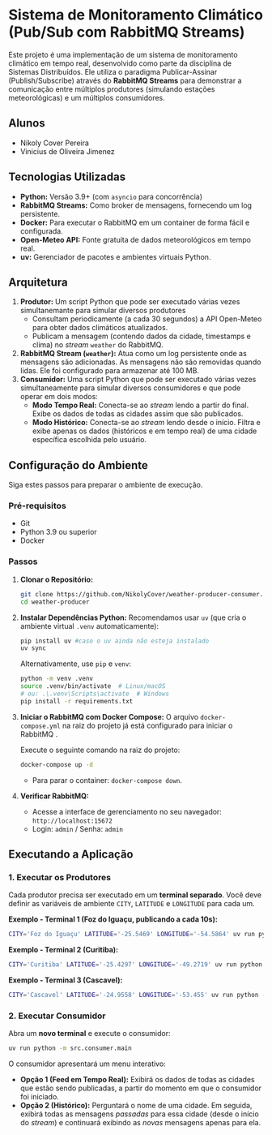 # Sistema de Monitoramento Climático (Pub/Sub com RabbitMQ Streams)

Este projeto é uma implementação de um sistema de monitoramento climático em tempo real, desenvolvido como parte da disciplina de Sistemas Distribuídos. Ele utiliza o paradigma Publicar-Assinar (Publish/Subscribe) através do **RabbitMQ Streams** para demonstrar a comunicação entre múltiplos produtores (simulando estações meteorológicas) e um múltiplos consumidores.

##  Alunos

* Nikoly Cover Pereira
* Vinicius de Oliveira Jimenez

## Tecnologias Utilizadas

* **Python:** Versão 3.9+ (com `asyncio` para concorrência)
* **RabbitMQ Streams:** Como broker de mensagens, fornecendo um log persistente.
* **Docker:** Para executar o RabbitMQ em um container de forma fácil e configurada.
* **Open-Meteo API:** Fonte gratuita de dados meteorológicos em tempo real.
* **uv:** Gerenciador de pacotes e ambientes virtuais Python.

## Arquitetura

1.  **Produtor:** Um script Python que pode ser executado várias vezes simultanemante para simular diversos produtores
    * Consultam periodicamente (a cada 30 segundos) a API Open-Meteo para obter dados climáticos atualizados.
    * Publicam a mensagem (contendo dados da cidade, timestamps e clima) no *stream* `weather` do RabbitMQ.
2.  **RabbitMQ Stream (`weather`):** Atua como um log persistente onde as mensagens são adicionadas. As mensagens não são removidas quando lidas. Ele foi configurado para armazenar até 100 MB.
3.  **Consumidor:** Uma script Python que pode ser executado várias vezes simultaneamente para simular diversos consumidores e que pode operar em dois modos:
    * **Modo Tempo Real:** Conecta-se ao *stream* lendo a partir do final. Exibe os dados de todas as cidades assim que são publicados.
    * **Modo Histórico:** Conecta-se ao *stream* lendo desde o início.
     Filtra e exibe apenas os dados (históricos e em tempo real) de uma cidade específica escolhida pelo usuário.

## Configuração do Ambiente

Siga estes passos para preparar o ambiente de execução.

### Pré-requisitos

* Git
* Python 3.9 ou superior
* Docker

### Passos

1.  **Clonar o Repositório:**
    ```bash
    git clone https://github.com/NikolyCover/weather-producer-consumer.git
    cd weather-producer 
    ```

2.  **Instalar Dependências Python:**
    Recomendamos usar `uv` (que cria o ambiente virtual `.venv` automaticamente):
    ```bash
    pip install uv #caso o uv ainda não esteja instalado
    uv sync
    ```
    Alternativamente, use `pip` e `venv`:
    ```bash
    python -m venv .venv
    source .venv/bin/activate  # Linux/macOS
    # ou: .\.venv\Scripts\activate  # Windows
    pip install -r requirements.txt 
    ```


3.  **Iniciar o RabbitMQ com Docker Compose:**
    O arquivo `docker-compose.yml` na raiz do projeto já está configurado para iniciar o RabbitMQ .


    Execute o seguinte comando na raiz do projeto:
    ```bash
    docker-compose up -d
    ```
    * Para parar o container: `docker-compose down`.

4.  **Verificar RabbitMQ:**
    * Acesse a interface de gerenciamento no seu navegador: `http://localhost:15672`
    * Login: `admin` / Senha: `admin`

## Executando a Aplicação

### 1. Executar os Produtores

Cada produtor precisa ser executado em um **terminal separado**. Você deve definir as variáveis de ambiente `CITY`, `LATITUDE` e `LONGITUDE` para cada um.

**Exemplo - Terminal 1 (Foz do Iguaçu, publicando a cada 10s):**
```bash
CITY='Foz do Iguaçu' LATITUDE='-25.5469' LONGITUDE='-54.5864' uv run python -m src.producer.main
```

**Exemplo - Terminal 2 (Curitiba):**
```bash
CITY='Curitiba' LATITUDE='-25.4297' LONGITUDE='-49.2719' uv run python -m src.producer.main
```

**Exemplo - Terminal 3 (Cascavel):**
```bash
CITY='Cascavel' LATITUDE='-24.9558' LONGITUDE='-53.455' uv run python -m src.producer.main
```
### 2. Executar Consumidor

Abra um **novo terminal** e execute o consumidor:
```bash
uv run python -m src.consumer.main
```

O consumidor apresentará um menu interativo:

* **Opção 1 (Feed em Tempo Real):** Exibirá os dados de todas as cidades que estão sendo publicadas, a partir do momento em que o consumidor foi iniciado.
* **Opção 2 (Histórico):** Perguntará o nome de uma cidade. Em seguida, exibirá todas as mensagens *passadas* para essa cidade (desde o início do *stream*) e continuará exibindo as *novas* mensagens apenas para ela.
